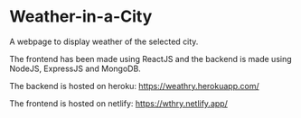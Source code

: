 # Weather-in-a-City
A webpage to display weather of the selected city.

The frontend has been made using ReactJS and the backend is made using NodeJS, ExpressJS and MongoDB.

The backend is hosted on heroku: https://weathry.herokuapp.com/

The frontend is hosted on netlify: https://wthry.netlify.app/
